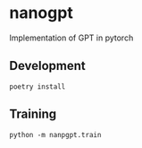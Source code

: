 # nanogpt

Implementation of GPT in pytorch

## Development

```shell
poetry install
```

## Training

```shell
python -m nanpgpt.train
```
